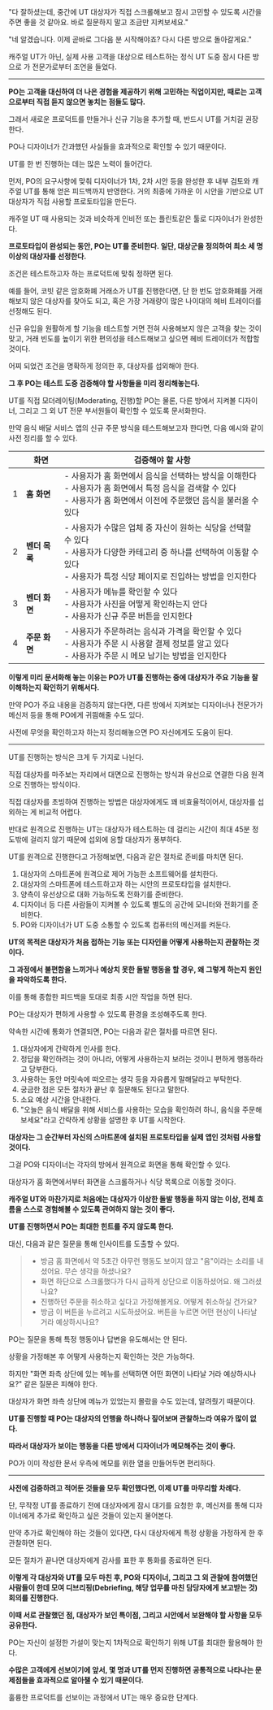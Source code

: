 "다 잘하셨는데, 중간에 UT 대상자가 직접 스크롤해보고 잠시 고민할 수 있도록 시간을 주면 좋을 것 같아요. 바로 질문하지 말고 조금만 지켜보세요."

"네 알겠습니다. 이제 곧바로 그다음 분 시작해야죠? 다시 다른 방으로 돌아갈게요."

캐주얼 UT가 아닌, 실제 사용 고객을 대상으로 테스트하는 정식 UT 도중 잠시 다른 방으로 가 전문가로부터 조언을 들었다.

---

**PO는 고객을 대신하여 더 나은 경험을 제공하기 위해 고민하는 직업이지만, 때로는 고객으로부터 직접 듣지 않으면 놓치는 점들도 많다.**

그래서 새로운 프로덕트를 만들거나 신규 기능을 추가할 때, 반드시 UT를 거치길 권장한다.

PO나 디자이너가 간과했던 사실들을 효과적으로 확인할 수 있기 때문이다.

UT를 한 번 진행하는 데는 많은 노력이 들어간다.

먼저, PO의 요구사항에 맞춰 디자이너가 1차, 2차 시안 등을 완성한 후 내부 검토와 캐주얼 UT를 통해 얻은 피드백까지 반영한다. 거의 최종에 가까운 이 시안을 기반으로 UT 대상자가 직접 사용할 프로토타입을 만든다.

캐주얼 UT 때 사용되는 것과 비슷하게 인비전 또는 플린토같은 툴로 디자이너가 완성한다.

**프로토타입이 완성되는 동안, PO는 UT를 준비한다. 일단, 대상군을 정의하여 최소 세 명 이상의 대상자를 선정한다.**

조건은 테스트하고자 하는 프로덕트에 맞춰 정하면 된다.

예를 들어, 코빗 같은 암호화폐 거래소가 UT를 진행한다면, 단 한 번도 암호화폐를 거래해보지 않은 대상자를 찾아도 되고, 혹은 가장 거래량이 많은 나이대의 헤비 트레이더를 선정해도 된다.

신규 유입을 원활하게 할 기능을 테스트할 거면 전혀 사용해보지 않은 고객을 찾는 것이 맞고, 거래 빈도를 높이기 위한 편의성을 테스트해보고 싶으면 헤비 트레이더가 적합할 것이다.

어찌 되었건 조건을 명확하게 정의한 후, 대상자를 섭외해야 한다.

**그 후 PO는 테스트 도중 검증해야 할 사항들을 미리 정리해놓는다.**

UT를 직접 모더레이팅(Moderating, 진행)할 PO는 물론, 다른 방에서 지켜볼 디자이너, 그리고 그 외 UT 전문 부서원들이 확인할 수 있도록 문서화한다.

만약 음식 배달 서비스 앱의 신규 주문 방식을 테스트해보고자 한다면, 다음 예시와 같이 사전 정리를 할 수 있다.

| | 화면 | 검증해야 할 사항 |
| --- | --- | --- |
| 1 | **홈 화면** | - 사용자가 홈 화면에서 음식을 선택하는 방식을 이해한다<br>- 사용자가 홈 화면에서 특정 음식을 검색할 수 있다<br>- 사용자가 홈 화면에서 이전에 주문했던 음식을 불러올 수 있다 |
| 2 | **벤더 목록** | - 사용자가 수많은 업체 중 자신이 원하는 식당을 선택할 수 있다<br>- 사용자가 다양한 카테고리 중 하나를 선택하여 이동할 수 있다<br>- 사용자가 특정 식당 페이지로 진입하는 방법을 인지한다 |
| 3 | **벤더 화면** | - 사용자가 메뉴를 확인할 수 있다<br>- 사용자가 사진을 어떻게 확인하는지 안다<br>- 사용자가 신규 주문 버튼을 인지한다 |
| 4 | **주문 화면** | - 사용자가 주문하려는 음식과 가격을 확인할 수 있다<br>- 사용자가 주문 시 사용할 결제 정보를 알고 있다<br>- 사용자가 주문 시 메모 남기는 방법을 인지한다 |

**이렇게 미리 문서화해 놓는 이유는 PO가 UT를 진행하는 중에 대상자가 주요 기능을 잘 이해하는지 확인하기 위해서다.**

만약 PO가 주요 내용을 검증하지 않는다면, 다른 방에서 지켜보는 디자이너나 전문가가 메신저 등을 통해 PO에게 귀띔해줄 수도 있다.

사전에 무엇을 확인하고자 하는지 정리해놓으면 PO 자신에게도 도움이 된다.

---

UT를 진행하는 방식은 크게 두 가지로 나뉜다.

직접 대상자를 마주보는 자리에서 대면으로 진행하는 방식과 유선으로 연결한 다음 원격으로 진행하는 방식이다.

직접 대상자를 초빙하여 진행하는 방법은 대상자에게도 꽤 비효율적이어서, 대상자를 섭외하는 게 비교적 어렵다.

반대로 원격으로 진행하는 UT는 대상자가 테스트하는 데 걸리는 시간이 최대 45분 정도밖에 걸리지 않기 때문에 섭외에 응할 대상자가 풍부하다.

UT를 원격으로 진행한다고 가정해보면, 다음과 같은 절차로 준비를 마치면 된다.

1. 대상자의 스마트폰에 원격으로 제어 가능한 소프트웨어를 설치한다.
2. 대상자의 스마트폰에 테스트하고자 하는 시안의 프로토타입을 설치한다.
3. 양측이 유선상으로 대화 가능하도록 전화기를 준비한다.
4. 디자이너 등 다른 사람들이 지켜볼 수 있도록 별도의 공간에 모니터와 전화기를 준비한다.
5. PO와 디자이너가 UT 도중 소통할 수 있도록 컴퓨터의 메신저를 켜둔다.

**UT의 목적은 대상자가 처음 접하는 기능 또는 디자인을 어떻게 사용하는지 관찰하는 것이다.**

**그 과정에서 불편함을 느끼거나 예상치 못한 돌발 행동을 할 경우, 왜 그렇게 하는지 원인을 파악하도록 한다.**

이를 통해 종합한 피드백을 토대로 최종 시안 작업을 하면 된다.

PO는 대상자가 편하게 사용할 수 있도록 환경을 조성해주도록 한다.

약속한 시간에 통화가 연결되면, PO는 다음과 같은 절차를 따르면 된다.

1. 대상자에게 간략하게 인사를 한다.
2. 정답을 확인하려는 것이 아니라, 어떻게 사용하는지 보려는 것이니 편하게 행동하라고 당부한다.
3. 사용하는 동안 머릿속에 떠오르는 생각 등을 자유롭게 말해달라고 부탁한다.
4. 궁금한 점은 모든 절차가 끝난 후 질문해도 된다고 말한다.
5. 소요 예상 시간을 안내한다.
6. "오늘은 음식 배달을 위해 서비스를 사용하는 모습을 확인하려 하니, 음식을 주문해보세요"라고 간략하게 상황을 설명한 후 UT를 시작한다.

**대상자는 그 순간부터 자신의 스마트폰에 설치된 프로토타입을 실제 앱인 것처럼 사용할 것이다.**

그걸 PO와 디자이너는 각자의 방에서 원격으로 화면을 통해 확인할 수 있다.

대상자가 홈 화면에서부터 화면을 스크롤하거나 식당 목록으로 이동할 것이다.

**캐주얼 UT와 마찬가지로 처음에는 대상자가 이상한 돌발 행동을 하지 않는 이상, 전체 흐름을 스스로 경험해볼 수 있도록 관여하지 않는 것이 좋다.**

**UT를 진행하면서 PO는 최대한 힌트를 주지 않도록 한다.**

대신, 다음과 같은 질문을 통해 인사이트를 도출할 수 있다.

> - 방금 홈 화면에서 약 5초간 아무런 행동도 보이지 않고 "음"이라는 소리를 내셨어요. 무슨 생각을 하셨나요?
> - 화면 하단으로 스크롤했다가 다시 급하게 상단으로 이동하셨어요. 왜 그러셨나요?
> - 진행하던 주문을 취소하고 싶다고 가정해볼게요. 어떻게 취소하실 건가요?
> - 방금 이 버튼을 누르려고 시도하셨어요. 버튼을 누르면 어떤 현상이 나타날 거라 예상하시나요?

PO는 질문을 통해 특정 행동이나 답변을 유도해서는 안 된다.

상황을 가정해본 후 어떻게 사용하는지 확인하는 것은 가능하다.

하지만 "화면 좌측 상단에 있는 메뉴를 선택하면 어떤 화면이 나타날 거라 예상하시나요?" 같은 질문은 피해야 한다.

대상자가 화면 좌측 상단에 메뉴가 있었는지 몰랐을 수도 있는데, 알려줬기 때문이다.

**UT를 진행할 때 PO는 대상자의 언행을 하나하나 짚어보며 관찰하느라 여유가 많이 없다.**

**따라서 대상자가 보이는 행동을 다른 방에서 디자이너가 메모해주는 것이 좋다.**

PO가 이미 작성한 문서 우측에 메모를 위한 열을 만들어두면 편리하다.

---

**사전에 검증하려고 적어둔 것들을 모두 확인했다면, 이제 UT를 마무리할 차례다.**

단, 무작정 UT를 종료하기 전에 대상자에게 잠시 대기를 요청한 후, 메신저를 통해 디자이너에게 추가로 확인하고 싶은 것들이 있는지 물어본다.

만약 추가로 확인해야 하는 것들이 있다면, 다시 대상자에게 특정 상황을 가정하게 한 후 관찰하면 된다.

모든 절차가 끝나면 대상자에게 감사를 표한 후 통화를 종료하면 된다.

**이렇게 각 대상자와 UT를 모두 마친 후, PO와 디자이너, 그리고 그 외 관찰에 참여했던 사람들이 한데 모여 디브리핑(Debriefing, 해당 업무를 마친 담당자에게 보고받는 것) 회의를 진행한다.**

**이때 서로 관찰했던 점, 대상자가 보인 특이점, 그리고 시안에서 보완해야 할 사항을 모두 공유한다.**

PO는 자신이 설정한 가설이 맞는지 1차적으로 확인하기 위해 UT를 최대한 활용해야 한다.

**수많은 고객에게 선보이기에 앞서, 몇 명과 UT를 먼저 진행하면 공통적으로 나타나는 문제점들을 효과적으로 알아챌 수 있기 때문이다.**

훌륭한 프로덕트를 선보이는 과정에서 UT는 매우 중요한 단계다.
